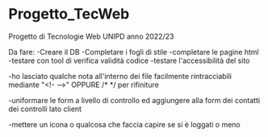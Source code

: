 # Progetto_TecWeb
Progetto di Tecnologie Web UNIPD anno 2022/23

Da fare:
-Creare il DB
-Completare i fogli di stile
-completare le pagine html
-testare con tool di verifica validità codice
-testare l'accessibilità del sito

-ho lasciato qualche nota all'interno dei file facilmente rintracciabili mediante "<!- -->" OPPURE /* */ per rifiniture

-uniformare le form a livello di controllo ed aggiungere alla form dei contatti dei controlli lato client

-mettere un icona o qualcosa che faccia capire se si è loggati o meno
